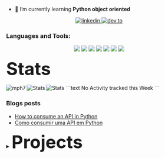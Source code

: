 

- 🌱 I’m currently learning **Python object oriented**


<p align="center">
  <a href="https://www.linkedin.com/in/matheusphilippe-">
    <img alt="linkedin" src="https://img.shields.io/static/v1?label=Linkedin&message=/in/matheusphilippe-&color=blue&logo=linkedin&style=flat-square" /> </a>
  <a href="https://dev.to/mph7">
    <img alt="dev.to" src="https://img.shields.io/static/v1?label=dev.to&message=mph7&color=black&logo=dev.to&style=flat-square" />
  </a>
</p>



<h3 align="left">Languages and Tools:</h3>

<p align="center">
  <img src="https://img.shields.io/badge/Python-3776AB?style=for-the-badge&logo=python&logoColor=white" /> 
  <img src="https://img.shields.io/badge/HTML5-E34F26?style=for-the-badge&logo=html5&logoColor=white" />
  <img src="https://img.shields.io/badge/CSS3-1572B6?style=for-the-badge&logo=css3&logoColor=white" />
  <img src="https://img.shields.io/badge/MongoDB-4EA94B?style=for-the-badge&logo=mongodb&logoColor=white" />
  <img src="https://img.shields.io/badge/Git-F05032?style=for-the-badge&logo=git&logoColor=white" />
  <img src="https://img.shields.io/badge/Linux-FCC624?style=for-the-badge&logo=linux&logoColor=black" />
  <img src="https://img.shields.io/badge/NeoVim-%2357A143.svg?&style=for-the-badge&logo=neovim&logoColor=white" />
</p



<details>
  <summary><Font Size = "8"><strong>Stats</strong></Font></summary>
  <p align='left'>
    <img  alt="Stats" src="https://github-readme-stats.vercel.app/api?username=mph7&show_icons=true&hide_border=true&theme=tokyonight&layout=compact" />
  <img align="left" src="https://github-readme-stats.vercel.app/api/top-langs?username=mph7&show_icons=true&theme=tokyonight&locale=en&langs_count=8" alt="mph7" />
  <img align="left" alt="Stats" src="https://github-readme-stat-virid.vercel.app/api/wakatime?username=mph7&show_icons=true&hide_border=true&theme=tokyonight" /> 
<!--START_SECTION:waka-->
```text
No Activity tracked this Week
```
<!--END_SECTION:waka-->

</p>
</details>
  
  
### Blogs posts
<!-- BLOG-POST-LIST:START -->
- [How to consume an API in Python](https://mph7.hashnode.dev/how-to-consume-an-api-in-python)
- [Como consumir uma API em Python](https://mph7.hashnode.dev/como-consumir-uma-api-em-python)
<!-- BLOG-POST-LIST:END -->


<details align="left">
    <summary><Font Size = "8"><strong>Projects</strong></Font></summary>
    <ul>
        <li><strong>PYTHON</strong>
            <ul>
            <li><a href="https://github.com/mph7/CEPChecker">CEP Checker</a>
            <li><a href="https://github.com/mph7/wordCounter">Word Counter</a>
            <li><a href="https://github.com/mph7/projeto_covid">Projeto Covid</a>
            <li><a href="https://github.com/mph7/tictactoe">Tic Tac Toe</a>
            <li><a href="https://github.com/mph7/jogoDosQuinze">Jogo dos Quinze</a>
            </ul></li></ul>
